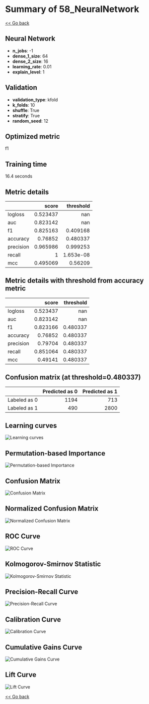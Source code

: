 # Summary of 58_NeuralNetwork

[<< Go back](../README.md)


## Neural Network
- **n_jobs**: -1
- **dense_1_size**: 64
- **dense_2_size**: 16
- **learning_rate**: 0.01
- **explain_level**: 1

## Validation
 - **validation_type**: kfold
 - **k_folds**: 10
 - **shuffle**: True
 - **stratify**: True
 - **random_seed**: 12

## Optimized metric
f1

## Training time

16.4 seconds

## Metric details
|           |    score |   threshold |
|:----------|---------:|------------:|
| logloss   | 0.523437 | nan         |
| auc       | 0.823142 | nan         |
| f1        | 0.825163 |   0.409168  |
| accuracy  | 0.76852  |   0.480337  |
| precision | 0.965986 |   0.999253  |
| recall    | 1        |   1.653e-08 |
| mcc       | 0.495069 |   0.56209   |


## Metric details with threshold from accuracy metric
|           |    score |   threshold |
|:----------|---------:|------------:|
| logloss   | 0.523437 |  nan        |
| auc       | 0.823142 |  nan        |
| f1        | 0.823166 |    0.480337 |
| accuracy  | 0.76852  |    0.480337 |
| precision | 0.79704  |    0.480337 |
| recall    | 0.851064 |    0.480337 |
| mcc       | 0.49141  |    0.480337 |


## Confusion matrix (at threshold=0.480337)
|              |   Predicted as 0 |   Predicted as 1 |
|:-------------|-----------------:|-----------------:|
| Labeled as 0 |             1194 |              713 |
| Labeled as 1 |              490 |             2800 |

## Learning curves
![Learning curves](learning_curves.png)

## Permutation-based Importance
![Permutation-based Importance](permutation_importance.png)
## Confusion Matrix

![Confusion Matrix](confusion_matrix.png)


## Normalized Confusion Matrix

![Normalized Confusion Matrix](confusion_matrix_normalized.png)


## ROC Curve

![ROC Curve](roc_curve.png)


## Kolmogorov-Smirnov Statistic

![Kolmogorov-Smirnov Statistic](ks_statistic.png)


## Precision-Recall Curve

![Precision-Recall Curve](precision_recall_curve.png)


## Calibration Curve

![Calibration Curve](calibration_curve_curve.png)


## Cumulative Gains Curve

![Cumulative Gains Curve](cumulative_gains_curve.png)


## Lift Curve

![Lift Curve](lift_curve.png)



[<< Go back](../README.md)
